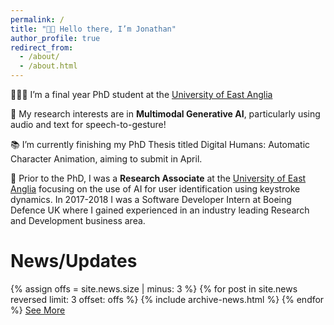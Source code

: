 ```yaml
---
permalink: /
title: "👋🏼 Hello there, I’m Jonathan"
author_profile: true
redirect_from: 
  - /about/
  - /about.html
---
```


👨🏻‍💻 I’m a final year PhD student at the [University of East Anglia](https://www.uea.ac.uk/)

🔬 My research interests are in **Multimodal Generative AI**, particularly using audio and text for speech-to-gesture!

📚 I’m currently finishing my PhD Thesis titled Digital Humans: Automatic Character Animation, aiming to submit in April.

👔 Prior to the PhD, I was a **Research Associate** at the [University of East Anglia](https://www.uea.ac.uk/) focusing on the use of AI for user identification using keystroke dynamics. In 2017-2018 I was a Software Developer Intern at Boeing Defence UK where I gained experienced in an industry leading Research and Development business area.

News/Updates
===
{% assign offs = site.news.size | minus: 3 %}
{% for post in site.news reversed limit: 3 offset: offs %}
  {% include archive-news.html %}
{% endfor %}
<a class="btn btn-primary" data-toggle="collapse" href="{{ base_path }}/news" role="button" aria-expanded="false" aria-controls="collapseExample">
  See More
</a>